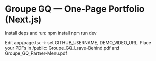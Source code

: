 # Groupe GQ — One‑Page Portfolio (Next.js)
Install deps and run:
  npm install
  npm run dev

Edit app/page.tsx → set GITHUB_USERNAME, DEMO_VIDEO_URL.
Place your PDFs in /public: Groupe_GQ_Leave-Behind.pdf and Groupe_GQ_Partner-Menu.pdf
